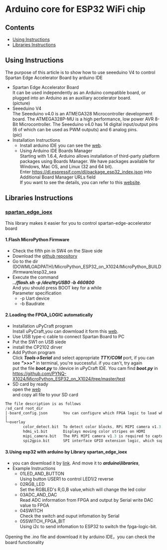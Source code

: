 # Arduino core for ESP32 WiFi chip

## Contents
- [Using Instructions](#installation-instructions)
- [Libraries Instructions](#Libraries-Instructions)

## Using Instructions  
The purpose of this article is to show how to use seeeduino V4 to control Spartan Edge Accelerator Board by arduino IDE  
- Spartan Edge Accelerator Board  
It can be used independently as an Arduino compatible board, or plugged into an Arduino as an auxiliary accelerator board.  
(picture)  
- Seeeduino V4  
The Seeeduino v4.0 is an ATMEGA328 Microcontroller development board. The ATMEGA328P-MU is a high performance, low power AVR 8-Bit Microcontroller. The Seeeduino v4.0 has 14 digital input/output pins (6 of which can be used as PWM outputs) and 6 analog pins.  
(pic)
- Installation Instructions  
	+ Install arduino IDE
	you can see the [web](https://www.arduino.cc/).
    + Using Arduino IDE Boards Manager  
 Starting with 1.6.4, Arduino allows installation of third-party platform packages using Boards Manager. We have packages available for Windows, Mac OS, and Linux (32 and 64 bit).  
 Enter https://dl.espressif.com/dl/package_esp32_index.json into Additional Board Manager URLs field  
 If you want to see the details, you can refer to this [website](https://github.com/espressif/arduino-esp32/blob/master/docs/arduino-ide/boards_manager.md).  
 
## Libraries Instructions  
### [spartan_edge_ioex](https://github.com/SU1JUN4KANG1/spartan_edge_ioex)
This library makes it easier for you to control spartan-edge-accelerator board  
#### 1.Flash MicroPython Firmware  
- Check the fifth pin in SW4 on the Slave side
- Download the [github repository](https://github.com/PYNQ-X1024/MicroPython_ESP32_on_X1024.git)  
- Go to the dir (DOWMLOADPATH)/MicroPython_ESP32_on_X1024/MicroPython_BUILD/firmware/esp32_sea  
- Execute the command  
___../flash.sh -p /dev/ttyUSB0 -b 460800___  
And you should press BOOT key for a while  
Parameter specification  
	+ -p Uart device  
	+ -b  Baudrate  
 
#### 2.Loading the FPGA_LOGIC automatically
- Installation uPyCraft program  
Install uPyCraft,you can dowmload it form this [web](https://randomnerdtutorials.com/install-upycraft-ide-windows-pc-instructions/).
- Use USB type-c cable to connect Spartan Board to PC
- Put the SW1 on USB siede  
- install the CP2102 dirver 
- Add Python program  
Click ___Tools->Serial___  and select appropriate ___TTY/COM___ port, if you can see ___">>>"___ in terminal, you're successful. 
if you can't, try again  
put the file ___boot.py___ to /device in uPyCraft IDE.
You cam find ___boot.py___ in <u>https://github.com/PYNQ-X1024/MicroPython_ESP32_on_X1024/tree/master/test</u>  
- SD card by ready  
open the [web](https://github.com/PYNQ-X1024/MicroPython_ESP32_on_X1024/tree/master/test/sd_card)  
and copy all file to your SD card 
``` c
The file description is as follows
/sd_card root_dir
│-board_config.json       You can configure which FPGA logic to load when powered on, as well as other configurations
│
└─overlay
        color_detect.bit  To detect color blocks, RPi MIPI camera v1.3 version is required.
        hdmi_v1.bit       Displays moving color stripes on HDMI
        mipi_camera.bit   The RPi MIPI camera v1.3 is required to capture images and display them on the HDMI display.
        spi2gpio.bit      SPI interface GPIO extension logic, which supporting the operation of ADC/DAC/ rgb-led.
```  
#### 3.Using esp32 with arduino by Library spartan_edge_ioex
- you can dowmload it by [link](https://github.com/SU1JUN4KANG1/spartan_edge_ioex). 
And move it to ___arduino\libraries___,  
- Example Instructions
   + 01LED_AND_BUTTON  
 Using button USER1 to control LED1/2 reverse
   + 02RGB_LED  
 Set the RGBLED's R,G,B value,which will change the led color
   + 03ADC_AND_DAC  
 Read ADC information from FPGA and output by Serial write DAC value to FPGA
   + 04SWITCH  
 Check the switch and ouput infomation by Serial
   + 05SWITCH_FPGA_BIT  
 Using i2c to send infomation to ESP32 to switch the fpga-logic-bit.
 

Opening the .ino file and dowmload it by arduino IDE，you can check the board functionality  







